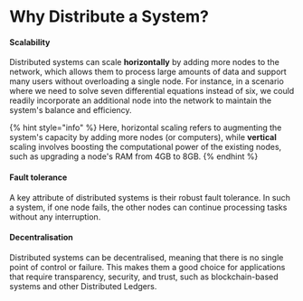 # Why Distribute a System?

#### Scalability

Distributed systems can scale **horizontally** by adding more nodes to the network, which allows them to process large amounts of data and support many users without overloading a single node. For instance, in a scenario where we need to solve seven differential equations instead of six, we could readily incorporate an additional node into the network to maintain the system's balance and efficiency.

{% hint style="info" %}
Here, horizontal scaling refers to augmenting the system's capacity by adding more nodes (or computers), while **vertical** scaling involves boosting the computational power of the existing nodes, such as upgrading a node's RAM from 4GB to 8GB.
{% endhint %}

#### Fault tolerance

A key attribute of distributed systems is their robust fault tolerance. In such a system, if one node fails, the other nodes can continue processing tasks without any interruption.&#x20;

#### Decentralisation

Distributed systems can be decentralised, meaning that there is no single point of control or failure. This makes them a good choice for applications that require transparency, security, and trust, such as blockchain-based systems and other Distributed Ledgers.
